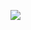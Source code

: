 > 

<a href="https://files.fm/f/8txakb8b4"><img src="https://files.fm/thumb_show.php?i=8txakb8b4"></a>



